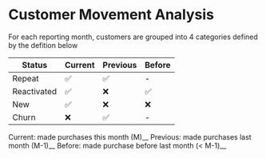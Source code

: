 # Customer Movement Analysis

For each reporting month, customers are grouped into 4 categories defined by the defition below

Status | Current |Previous |Before
------ | ----- |-----|----- |
Repeat | ✅ | ✅ | - |
Reactivated | ✅ | ❌ | ✅ |
New | ✅ | ❌ | ❌ |
Churn | ❌ | ✅ | - |

Current: made purchases this month (M)__
Previous: made purchases last month (M-1)__
Before: made purchase before last month (< M-1)__
